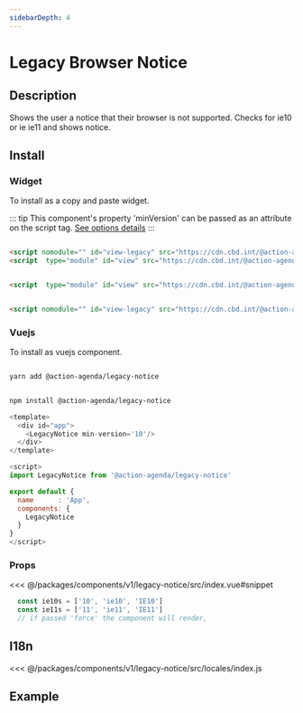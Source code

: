 ```yaml
---
sidebarDepth: 4
---
```

# Legacy Browser Notice

## Description
Shows the user a notice that their browser is not supported.  Checks for ie10 or ie ie11 and shows notice.


## Install
### Widget
To install as a copy and paste widget. 

::: tip
This component's property 'minVersion' can be passed as an attribute on the script tag. [See options details](/components/legacy-notice/#props)
:::

<code-group>
<code-block title="MODERN">

```html

<script nomodule="" id="view-legacy" src="https://cdn.cbd.int/@action-agenda/legacy-notice@~1.0.1/dist/widget/index.umd.min.js"></script>
<script  type="module" id="view" src="https://cdn.cbd.int/@action-agenda/legacy-notice@~1.0.1/dist/widget/index.min.js"></script> 


```
</code-block>

<code-block title="MODULE">

```html

<script  type="module" id="view" src="https://cdn.cbd.int/@action-agenda/legacy-notice@~1.0.1/dist/widget/index.min.js"></script> 


```
</code-block>

<code-block title="UMD">

```html

<script nomodule="" id="view-legacy" src="https://cdn.cbd.int/@action-agenda/legacy-notice@~1.0.1/dist/widget/index.umd.min.js"></script>

```
</code-block>
</code-group>


### Vuejs
To install as vuejs component.

<code-group>
<code-block title="YARN">

```bash

yarn add @action-agenda/legacy-notice

```
</code-block>

<code-block title="NPM">

```bash

npm install @action-agenda/legacy-notice

```
</code-block>
</code-group>


```js
<template>
  <div id="app">
    <LegacyNotice min-version='10'/>
  </div>
</template>

<script>
import LegacyNotice from '@action-agenda/legacy-notice'

export default {
  name      : 'App',
  components: {
    LegacyNotice
  }
}
</script>

```
### Props

<<< @/packages/components/v1/legacy-notice/src/index.vue#snippet

```js
  const ie10s = ['10', 'ie10', 'IE10']
  const ie11s = ['11', 'ie11', 'IE11']
  // if passed 'force' the component will render,
```

## I18n

<<< @/packages/components/v1/legacy-notice/src/locales/index.js

## Example
<template>
<div id="example-data" class="position-relative p-5 example" >
  <component  v-if="dynamicComponent" :is="dynamicComponent" min-version="force"></component>
</div>
</template>

<script>
import '../../../../docs/style.css'

export default {
  methods: { getExamp },
  data() {
    return {
      dynamicComponent: null,
      exampleData: null,
      exampleHeader: null
    }
  },

  mounted () {
    import('./src/index.js').then(module => {
      this.dynamicComponent = module.default
      this.getExamp()
    })
  },
  destroyed(){
    this.exampleHeader.parentNode.removeChild(this.exampleHeader)
    this.exampleData.parentNode.removeChild(this.exampleData)
  }
}

function getExamp(){

  const test = document.getElementsByTagName('main')[0].lastElementChild.id

  if(test === 'example-data') return

    this.exampleHeader = document.getElementById('example')
    this.exampleData   = document.getElementById('example-data')

  this.exampleHeader.parentNode.removeChild(this.exampleHeader)
  this.exampleData.parentNode.removeChild(this.exampleData)

  const main = document.getElementsByTagName('main')[0]

  this.exampleHeader.classList.add('example-header')
  main.appendChild(this.exampleHeader)
  main.appendChild(this.exampleData)
}
</script>
<style >
  

  .example{
    background-color: rgb(38, 90, 79);
  }
  .example .article-container{
    background-color: white;
  }
  .example-header{
      max-width: 740px;
    margin: 0 auto;
    padding: 2rem 2.5rem;
  }

</style>
